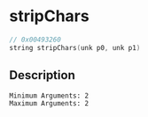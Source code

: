 # stripChars
```c
// 0x00493260
string stripChars(unk p0, unk p1)
```
## Description
```
Minimum Arguments: 2
Maximum Arguments: 2
```
